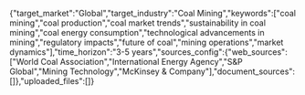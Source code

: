 {"target_market":"Global","target_industry":"Coal Mining","keywords":["coal mining","coal production","coal market trends","sustainability in coal mining","coal energy consumption","technological advancements in mining","regulatory impacts","future of coal","mining operations","market dynamics"],"time_horizon":"3-5 years","sources_config":{"web_sources":["World Coal Association","International Energy Agency","S&P Global","Mining Technology","McKinsey & Company"],"document_sources":[]},"uploaded_files":[]}